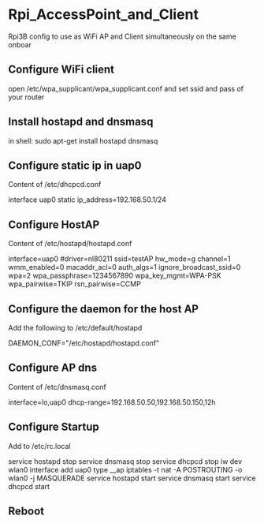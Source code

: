 # Rpi_AccessPoint_and_Client
Rpi3B config to use as WiFi AP and Client simultaneously on the same onboar 

## Configure WiFi client
open /etc/wpa_supplicant/wpa_supplicant.conf and set ssid and pass of your router

## Install hostapd and dnsmasq
in shell: 
sudo apt-get install hostapd dnsmasq

## Configure static ip in uap0 
Content of /etc/dhcpcd.conf

interface uap0
 static ip_address=192.168.50.1/24

## Configure HostAP
Content of /etc/hostapd/hostapd.conf

interface=uap0
#driver=nl80211
ssid=testAP
hw_mode=g
channel=1
wmm_enabled=0
macaddr_acl=0
auth_algs=1
ignore_broadcast_ssid=0
wpa=2
wpa_passphrase=1234567890
wpa_key_mgmt=WPA-PSK
wpa_pairwise=TKIP
rsn_pairwise=CCMP

## Configure the daemon for the host AP
Add the following to /etc/default/hostapd

DAEMON_CONF="/etc/hostapd/hostapd.conf"

## Configure AP dns
Content of /etc/dnsmasq.conf

interface=lo,uap0
dhcp-range=192.168.50.50,192.168.50.150,12h 

## Configure Startup
Add to /etc/rc.local 

service hostapd stop
service dnsmasq stop
service dhcpcd stop
iw dev wlan0 interface add uap0 type __ap
iptables -t nat -A POSTROUTING -o wlan0 -j MASQUERADE
service hostapd start
service dnsmasq start
service dhcpcd start


## Reboot
